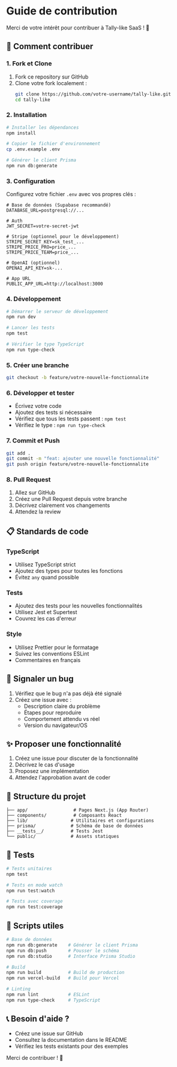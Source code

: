 # Guide de contribution

Merci de votre intérêt pour contribuer à Tally-like SaaS ! 🎉

## 🚀 Comment contribuer

### 1. Fork et Clone

1. Fork ce repository sur GitHub
2. Clone votre fork localement :
   ```bash
   git clone https://github.com/votre-username/tally-like.git
   cd tally-like
   ```

### 2. Installation

```bash
# Installer les dépendances
npm install

# Copier le fichier d'environnement
cp .env.example .env

# Générer le client Prisma
npm run db:generate
```

### 3. Configuration

Configurez votre fichier `.env` avec vos propres clés :

```env
# Base de données (Supabase recommandé)
DATABASE_URL=postgresql://...

# Auth
JWT_SECRET=votre-secret-jwt

# Stripe (optionnel pour le développement)
STRIPE_SECRET_KEY=sk_test_...
STRIPE_PRICE_PRO=price_...
STRIPE_PRICE_TEAM=price_...

# OpenAI (optionnel)
OPENAI_API_KEY=sk-...

# App URL
PUBLIC_APP_URL=http://localhost:3000
```

### 4. Développement

```bash
# Démarrer le serveur de développement
npm run dev

# Lancer les tests
npm test

# Vérifier le type TypeScript
npm run type-check
```

### 5. Créer une branche

```bash
git checkout -b feature/votre-nouvelle-fonctionnalite
```

### 6. Développer et tester

- Écrivez votre code
- Ajoutez des tests si nécessaire
- Vérifiez que tous les tests passent : `npm test`
- Vérifiez le type : `npm run type-check`

### 7. Commit et Push

```bash
git add .
git commit -m "feat: ajouter une nouvelle fonctionnalité"
git push origin feature/votre-nouvelle-fonctionnalite
```

### 8. Pull Request

1. Allez sur GitHub
2. Créez une Pull Request depuis votre branche
3. Décrivez clairement vos changements
4. Attendez la review

## 📋 Standards de code

### TypeScript
- Utilisez TypeScript strict
- Ajoutez des types pour toutes les fonctions
- Évitez `any` quand possible

### Tests
- Ajoutez des tests pour les nouvelles fonctionnalités
- Utilisez Jest et Supertest
- Couvrez les cas d'erreur

### Style
- Utilisez Prettier pour le formatage
- Suivez les conventions ESLint
- Commentaires en français

## 🐛 Signaler un bug

1. Vérifiez que le bug n'a pas déjà été signalé
2. Créez une issue avec :
   - Description claire du problème
   - Étapes pour reproduire
   - Comportement attendu vs réel
   - Version du navigateur/OS

## ✨ Proposer une fonctionnalité

1. Créez une issue pour discuter de la fonctionnalité
2. Décrivez le cas d'usage
3. Proposez une implémentation
4. Attendez l'approbation avant de coder

## 📝 Structure du projet

```
├── app/                 # Pages Next.js (App Router)
├── components/          # Composants React
├── lib/                # Utilitaires et configurations
├── prisma/             # Schéma de base de données
├── __tests__/          # Tests Jest
└── public/             # Assets statiques
```

## 🧪 Tests

```bash
# Tests unitaires
npm test

# Tests en mode watch
npm run test:watch

# Tests avec coverage
npm run test:coverage
```

## 🔧 Scripts utiles

```bash
# Base de données
npm run db:generate    # Générer le client Prisma
npm run db:push        # Pousser le schéma
npm run db:studio      # Interface Prisma Studio

# Build
npm run build          # Build de production
npm run vercel-build   # Build pour Vercel

# Linting
npm run lint           # ESLint
npm run type-check     # TypeScript
```

## 📞 Besoin d'aide ?

- Créez une issue sur GitHub
- Consultez la documentation dans le README
- Vérifiez les tests existants pour des exemples

Merci de contribuer ! 🙏
